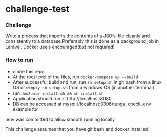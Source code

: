 # challenge-test

### Challenge


Write	a	process	that	imports	the	contents	of	a	JSON-file	cleanly	and	consistently	to	a	database.Preferably	this	is	done	as	a	background	job	in	Laravel.	Docker	useis	encouraged(but	not	required)

### How to run

- clone this repo
- At the root level of the files, run `docker-compose up --build`
- After successful build and run, run `sh setup.sh` in git bash from a linux OS or `winpty sh setup.sh` from a windows OS (in another terminal)
- run `dos2unix install.sh && sh install.sh`
- Application should run at http://localhost:8080 
- DB can be accessed at mysql://localhost:3306/tunga, check .env example for 

.env was committed to allow smooth running locally


This challenge assumes that you have git bash and docker installed
